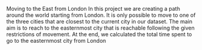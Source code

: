 
Moving to the East from London
In this project we are creating a path around the world starting from London. It is only possible to move to one of the three cities that are closest to the current city in our dataset. The main aim is to reach to the easternmost city that is reachable following the given restrictions of movement. At the end, we calculated the total time spent to go to the easternmost city from London
